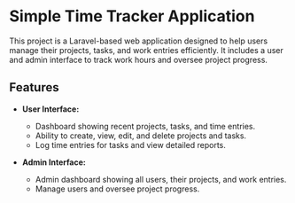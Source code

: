 # Simple Time Tracker Application

This project is a Laravel-based web application designed to help users manage their projects, tasks, and work entries efficiently. It includes a user and admin interface to track work hours and oversee project progress.

## Features

- **User Interface:**
  - Dashboard showing recent projects, tasks, and time entries.
  - Ability to create, view, edit, and delete projects and tasks.
  - Log time entries for tasks and view detailed reports.

- **Admin Interface:**
  - Admin dashboard showing all users, their projects, and work entries.
  - Manage users and oversee project progress.

